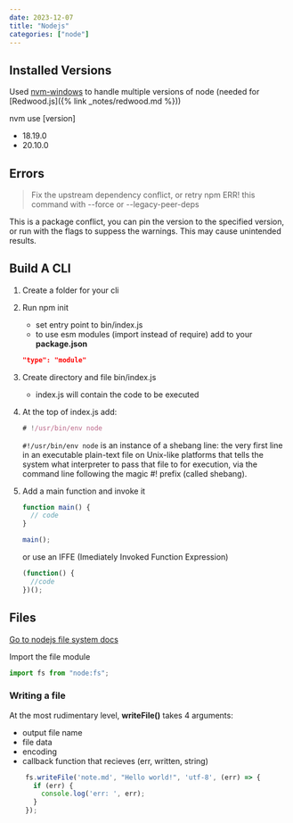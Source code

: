 ```yaml
---
date: 2023-12-07
title: "Nodejs"
categories: ["node"]
---
```



## Installed Versions

Used [nvm-windows](https://github.com/coreybutler/nvm-windows) to handle multiple versions of node (needed for [Redwood.js]({%  link _notes/redwood.md %}))

nvm use [version]

- 18.19.0
- 20.10.0

## Errors

> Fix the upstream dependency conflict, or retry npm ERR! this command with --force or --legacy-peer-deps

This is a package conflict, you can pin the version to the specified version, or run with the flags to suppess the warnings. This may cause unintended results.

## Build A CLI

1. Create a folder for your cli
2. Run npm init
    - set entry point to bin/index.js
    - to use esm modules (import instead of require) add to your **package.json**

    ```json
    "type": "module"
    ```

3. Create directory and file bin/index.js
    - index.js will contain the code to be executed
4. At the top of index.js add:

    ```js
    # !/usr/bin/env node
    ```

    `#!/usr/bin/env node` is an instance of a shebang line: the very first line in an executable plain-text file on Unix-like platforms that tells the system what interpreter to pass that file to for execution, via the command line following the magic #! prefix (called shebang).
5. Add a main function and invoke it

    ```js
    function main() {
      // code
    }

    main();
    ```

    or use an IFFE (Imediately Invoked Function Expression)

    ```js
    (function() {
      //code
    })();
    ```

## Files

[Go to nodejs file system docs](https://nodejs.org/docs/latest/api/fs.html)

Import the file module

```js
import fs from "node:fs";
```

### Writing a file

At the most rudimentary level, **writeFile()** takes 4 arguments:

- output file name
- file data
- encoding
- callback function that recieves (err, written, string)

```js
    fs.writeFile('note.md', "Hello world!", 'utf-8', (err) => {
      if (err) {
        console.log('err: ', err);
      }
    });
```

